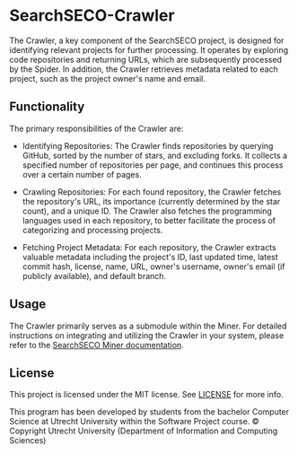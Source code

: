 # SearchSECO-Crawler

The Crawler, a key component of the SearchSECO project, is designed for identifying
relevant projects for further processing. It operates by exploring code repositories
and returning URLs, which are subsequently processed by the Spider. In
addition, the Crawler retrieves metadata related to each project, such as
the project owner's name and email.

## Functionality

The primary responsibilities of the Crawler are:

- Identifying Repositories: The Crawler finds repositories by querying GitHub,
  sorted by the number of stars, and excluding forks. It collects a specified
  number of repositories per page, and continues this process over a certain
  number of pages.

- Crawling Repositories: For each found repository, the Crawler fetches the
  repository's URL, its importance (currently determined by the star count), and
  a unique ID. The Crawler also fetches the programming languages used in each
  repository, to better facilitate the process of categorizing and processing projects.

- Fetching Project Metadata: For each repository, the Crawler extracts valuable
  metadata including the project's ID, last updated time, latest commit hash,
  license, name, URL, owner's username, owner's email (if publicly available),
  and default branch.

## Usage

The Crawler primarily serves as a submodule within the Miner. For detailed
instructions on integrating and utilizing the Crawler in your system, please refer
to the [SearchSECO Miner documentation](https://github.com/SecureSECODAO/searchSECO-miner).

## License

This project is licensed under the MIT license. See [LICENSE](/LICENSE) for more info.

This program has been developed by students from the bachelor Computer Science at
Utrecht University within the Software Project course. © Copyright Utrecht University
(Department of Information and Computing Sciences)
